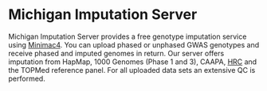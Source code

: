 # Michigan Imputation Server

Michigan Imputation Server provides a free genotype imputation service using [Minimac4](http://genome.sph.umich.edu/wiki/Minimac4). You can upload phased or unphased GWAS genotypes and receive phased and imputed genomes in return. Our server offers imputation from HapMap, 1000 Genomes (Phase 1 and 3), CAAPA, [HRC](http://www.haplotype-reference-consortium.org/) and the TOPMed reference panel. For all uploaded data sets an extensive QC is performed.
